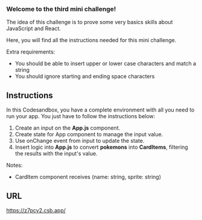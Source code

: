 ### Welcome to the third mini challenge!

The idea of this challenge is to prove some very basics skills about JavaScript and React.

Here, you will find all the instructions needed for this mini challenge.

Extra requirements:

- You should be able to insert upper or lower case characters and match a string
- You should ignore starting and ending space characters

## Instructions

In this Codesandbox, you have a complete environment with all you need to run your app. You just have to follow the instructions below:

1. Create an input on the **App.js** component.
2. Create state for App component to manage the input value.
3. Use onChange event from input to update the state.
4. Insert logic into **App.js** to convert **pokemons** into **CardItems**, filtering the results with the input's value.

Notes:

- CardItem component receives (name: string, sprite: string)

## URL
 https://z7pcy2.csb.app/
